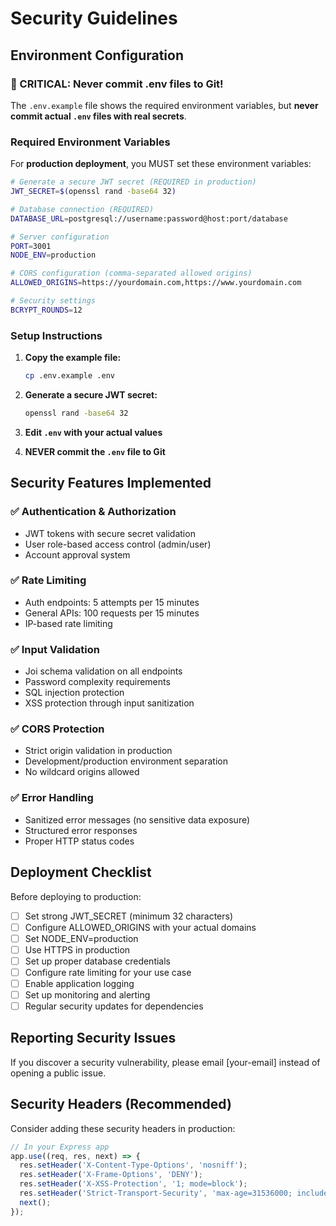 # Security Guidelines

## Environment Configuration

### 🚨 CRITICAL: Never commit .env files to Git!

The `.env.example` file shows the required environment variables, but **never commit actual `.env` files with real secrets**.

### Required Environment Variables

For **production deployment**, you MUST set these environment variables:

```bash
# Generate a secure JWT secret (REQUIRED in production)
JWT_SECRET=$(openssl rand -base64 32)

# Database connection (REQUIRED)
DATABASE_URL=postgresql://username:password@host:port/database

# Server configuration
PORT=3001
NODE_ENV=production

# CORS configuration (comma-separated allowed origins)
ALLOWED_ORIGINS=https://yourdomain.com,https://www.yourdomain.com

# Security settings
BCRYPT_ROUNDS=12
```

### Setup Instructions

1. **Copy the example file:**
   ```bash
   cp .env.example .env
   ```

2. **Generate a secure JWT secret:**
   ```bash
   openssl rand -base64 32
   ```

3. **Edit `.env` with your actual values**

4. **NEVER commit the `.env` file to Git**

## Security Features Implemented

### ✅ Authentication & Authorization
- JWT tokens with secure secret validation
- User role-based access control (admin/user)
- Account approval system

### ✅ Rate Limiting
- Auth endpoints: 5 attempts per 15 minutes
- General APIs: 100 requests per 15 minutes
- IP-based rate limiting

### ✅ Input Validation
- Joi schema validation on all endpoints
- Password complexity requirements
- SQL injection protection
- XSS protection through input sanitization

### ✅ CORS Protection
- Strict origin validation in production
- Development/production environment separation
- No wildcard origins allowed

### ✅ Error Handling
- Sanitized error messages (no sensitive data exposure)
- Structured error responses
- Proper HTTP status codes

## Deployment Checklist

Before deploying to production:

- [ ] Set strong JWT_SECRET (minimum 32 characters)
- [ ] Configure ALLOWED_ORIGINS with your actual domains
- [ ] Set NODE_ENV=production
- [ ] Use HTTPS in production
- [ ] Set up proper database credentials
- [ ] Configure rate limiting for your use case
- [ ] Enable application logging
- [ ] Set up monitoring and alerting
- [ ] Regular security updates for dependencies

## Reporting Security Issues

If you discover a security vulnerability, please email [your-email] instead of opening a public issue.

## Security Headers (Recommended)

Consider adding these security headers in production:

```javascript
// In your Express app
app.use((req, res, next) => {
  res.setHeader('X-Content-Type-Options', 'nosniff');
  res.setHeader('X-Frame-Options', 'DENY');
  res.setHeader('X-XSS-Protection', '1; mode=block');
  res.setHeader('Strict-Transport-Security', 'max-age=31536000; includeSubDomains');
  next();
});
```
